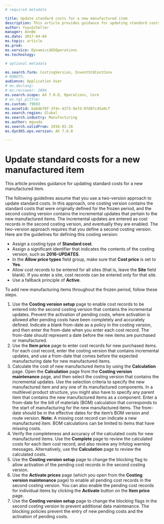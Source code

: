 ```yaml
---
# required metadata

title: Update standard costs for a new manufactured item
description: This article provides guidance for updating standard costs for a new manufactured item. 
author: YuyuScheller
manager: AnnBe
ms.date: 2017-04-04
ms.topic: article
ms.prod: 
ms.service: Dynamics365Operations
ms.technology: 

# optional metadata

ms.search.form: CostingVersion, InventStdCostConv
# ROBOTS: 
audience: Application User
# ms.devlang: 
# ms.reviewer: 2094
ms.search.scope: AX 7.0.0, Operations, Core
# ms.tgt_pltfrm: 
ms.custom: 79693
ms.assetid: ba64b70f-3f4c-4373-9a7d-8fd07c45a8cf
ms.search.region: Global
ms.search.industry: Manufacturing
ms.author: mguada
ms.search.validFrom: 2016-02-28
ms.dyn365.ops.version: AX 7.0.0

---
```


# Update standard costs for a new manufactured item

This article provides guidance for updating standard costs for a new manufactured item. 

The following guidelines assume that you use a two-version approach to update standard costs. In this approach, one costing version contains the standard costs that were originally defined for the frozen period, and the second costing version contains the incremental updates that pertain to the new manufactured items. The incremental updates are entered as cost records in the second costing version, and eventually they are enabled. The two-version approach requires that you define a second costing version. Here are the guidelines for defining this costing version:

-   Assign a costing type of **Standard cost**.
-   Assign a significant identifier that indicates the contents of the costing version, such as **2016-UPDATES**.
-   In the **Allow price types** field group, make sure that **Cost price** is set to **Yes**.
-   Allow cost records to be entered for all sites (that is, leave the **Site** field blank). If you enter a site, cost records can be entered only for that site.
-   Use a fallback principle of **Active**.

To add new manufacturing items throughout the frozen period, follow these steps.

1.  Use the **Costing version setup** page to enable cost records to be entered into the second costing version that contains the incremental updates. Prevent the activation of pending costs, where activation is allowed after pending costs have been completely and accurately defined. Indicate a blank from-date as a policy in the costing version, and then enter the from-date when you enter each cost record. The from-date should represent a date before the new items are purchased or manufactured.
2.  Use the **Item price** page to enter cost records for new purchased items. For each cost record, enter the costing version that contains incremental updates, and use a from-date that comes before the expected manufacturing date for new manufactured items.
3.  Calculate the cost of new manufactured items by using the **Calculation** page. Open the **Calculation** page from the **Costing version maintenance** page, and then select the costing version that contains the incremental updates. Use the selection criteria to specify the new manufactured item and any one of its manufactured components. In a multilevel product structure, you might also have to specify any parent item that contains the new manufactured items as a component. Enter a from-date for the bill of materials (BOM) calculation that corresponds to the start of manufacturing for the new manufactured items. The from-date should be in the effective dates for the item’s BOM version and route version. **Note:** A missing cost record can indicate a new manufactured item. BOM calculations can be limited to items that have missing costs.
4.  Verify the completeness and accuracy of the calculated costs for new manufactured items. Use the **Complete** page to review the calculated costs for each item cost record, and also review any Infolog warning messages. Alternatively, use the **Calculation** page to review the calculated costs.
5.  Use the **Costing version setup** page to change the blocking flag to allow activation of the pending cost records in the second costing version.
6.  Use the **Activate prices** page (which you open from the **Costing version maintenance** page) to enable all pending cost records in the second costing version. You can also enable the pending cost records for individual items by clicking the **Activate** button on the **Item price** page.
7.  Use the **Costing version setup** page to change the blocking flags in the second costing version to prevent additional data maintenance. The blocking policies prevent the entry of new pending costs and the activation of pending costs.



